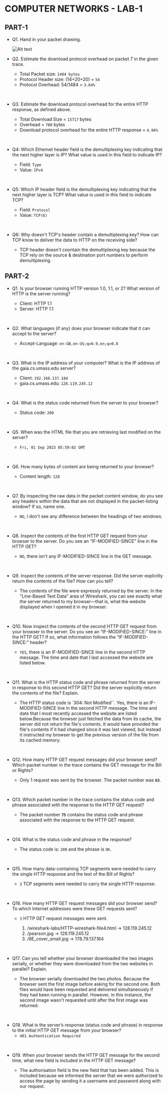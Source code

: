 # COMPUTER NETWORKS - LAB-1

## PART-1

- Q1. Hand in your packet drawing.
    
    ![Alt text](image-1.png)

- Q2. Estimate the download protocol overhead on packet 7 in the given trace.

    - Total Packet size:    `1484 bytes`
    - Protocol Header size: (14+20+20)    = `54`
    - Protocol Overhead:    54/1484       = `3.64%`

<br>

- Q3. Estimate the download protocol overhead for the entire HTTP response, as defined above.

    - Total Download Size = `15717` bytes
    - Overhead = `780` bytes
    - Download protocol overhead for the entire HTTP response = `4.96%`

<br>

- Q4: Which Ethernet header field is the demultiplexing key indicating that the next higher layer is IP? What value is used in this field to    indicate IP?

    - Field: `Type`
    - Value: `IPv4`

<br>

- Q5: Which IP header field is the demultiplexing key indicating that the next higher layer is TCP? What value is used in this field to
indicate TCP?

    - Field: `Protocol`
    - Value: `TCP(6)`

<br>

- Q6: Why doesn't TCP's header contain a demultiplexing key? How can TCP know to deliver the data to HTTP on the receiving side?

    - TCP header doesn't coontain the demultiplexing key because the TCP rely on the source & destination port numbers to perform demultiplexing.

## PART-2

- Q1. Is your browser running HTTP version 1.0, 1.1, or 2? What version of HTTP is the server running?

    - Client: HTTP 1.1
    - Server: HTTP 1.1

<br>

- Q2. What languages (if any) does your browser indicate that it can accept to the server?
    
    - Accept-Language: `en-GB,en-US;q=0.9,en;q=0.8`

<br>

- Q3. What is the IP address of your computer? What is the IP address of the gaia.cs.umass.edu server?

    - Client: `192.168.137.184`
    - gaia.cs.umass.edu: `128.119.245.12`

<br>

- Q4. What is the status code returned from the server to your browser?

    - Status code: `200`

<br>

- Q5. When was the HTML file that you are retrieving last modified on the server?

    - `Fri, 01 Sep 2023 05:59:02 GMT`

<br>

- Q6. How many bytes of content are being returned to your browser?
    
    - Content length: `128`

<br>

- Q7. By inspecting the raw data in the packet content window, do you see any headers within the data that are not displayed in the packet-listing window? If so, name one.

    - `NO`, I don't see any difference between the headings of two windows.

<br>

- Q8. Inspect the contents of the first HTTP GET request from your browser to the server. Do you see an “IF-MODIFIED-SINCE” line in the HTTP GET?
    
    - `NO`, there isn't any IF-MODIFIED-SINCE line in the GET message.

<br>

- Q9. Inspect the contents of the server response. Did the server explicitly return the contents of the file? How can you tell?

    - The contents of the file were expressly returned by the server. In the "Line-Based Text Data" area of Wireshark, you can see exactly what the server returned to my browser—that is, what the website displayed when I opened it in my browser.

<br>

- Q10. Now inspect the contents of the second HTTP GET request from your browser to the server. Do you see an “IF-MODIFIED-SINCE:” line in the HTTP GET? If so, what information follows the “IF-MODIFIED-SINCE:” header?

    - `YES`, there is an IF-MODIFIED-SINCE line in the second HTTP message. The time and date that I last accessed the website are listed below.

<br>

- Q11. What is the HTTP status code and phrase returned from the server in response to this second HTTP GET? Did the server explicitly return the contents of the file? Explain.

    - The HTTP status code is `304: Not Modified``. Yes, there is an IF-MODIFIED-SINCE line in the second HTTP message. The time and date that I most recently accessed the website are listed below.Because the browser just fetched the data from its cache, the server did not return the file's contents. It would have provided the file's contents if it had changed since it was last viewed, but instead it instructed my browser to get the previous version of the file from its cached memory.

<br>

- Q12. How many HTTP GET request messages did your browser send? Which packet number in the trace contains the GET message for the Bill or Rights?

    - Only 1 request was sent by the browser. The packet number was **`63`**. 

<br>

- Q13. Which packet number in the trace contains the status code and phrase associated with the response to the HTTP GET request?

    - The packet number **`75`** contains the status code and phrase associated with the response to the HTTP GET request. 

<br>

- Q14. What is the status code and phrase in the response?

    - The status code is: `200` and the phrase is `OK`.

<br>

- Q15. How many data-containing TCP segments were needed to carry the single HTTP response and the text of the Bill of Rights?

    - `3` TCP segments were needed to carry the single HTTP response.

<br>

- Q16. How many HTTP GET request messages did your browser send? To which Internet addresses were these GET requests sent?

    - `3` HTTP GET request messages were sent.

        1. /wireshark-labs/HTTP-wireshark-file4.html → 128.119.245.12
        2. /pearson.jpg → 128.119.245.12
        3. /8E_cover_small.jpg → 178.79.137.164

<br>

- Q17. Can you tell whether your browser downloaded the two images serially, or whether they were downloaded from the two websites in parallel? Explain.

    - The browser serially downloaded the two photos. Because the browser sent the first image before asking for the second one. Both files would have been requested and delivered simultaneously if they had been running in parallel. However, in this instance, the second image wasn't requested until after the first image was returned.

<br>

- Q18. What is the server’s response (status code and phrase) in response to the initial HTTP GET message from your browser?
    - `401 Authentication Required`

<br>

- Q19. When your browser sends the HTTP GET message for the second time, what new field is included in the HTTP GET message?

    - The authorisation field is the new field that has been added. This is included because we informed the server that we were authorized to access the page by sending it a username and password along with our request.
